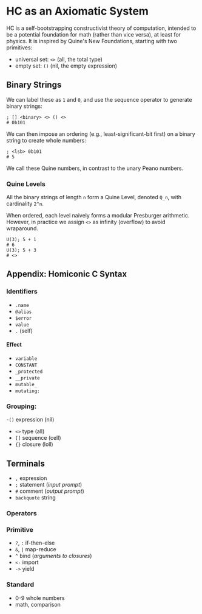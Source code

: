 # HC as an Axiomatic System

HC is a self-bootstrapping constructivist theory of computation, intended to be a potential foundation for math (rather than vice versa), at least for physics. It is inspired by Quine's New Foundations, starting with two primitives:

- universal set: `<>` (all, the total type)
- empty set: `()` (nil, the empty expression)

## Binary Strings

We can label these as `1` and `0`, and use the sequence operator to generate binary strings:

```
; [] <binary> <> () <>
# 0b101
```

We can then impose an ordering (e.g., least-significant-bit first) on a binary string to create whole numbers:

```
; <lsb> 0b101
# 5
```

We call these Quine numbers, in contrast to the unary Peano numbers.  

### Quine Levels

All the binary strings of length `n` form a Quine Level, denoted `Q_n`, with cardinality `2^n`. 

When ordered, each level naively forms a modular Presburger arithmetic. However, in practice we assign `<>` as infinity (overflow) to avoid wraparound. 

```
U(3); 5 + 1
# 6
U(3); 5 + 3
# <>
```

## Appendix: Homiconic C Syntax

### Identifiers 

- `.name`
- `@alias`
- `$error`
- `value`
- `.` (self)
 
#### Effect

- `variable`
- `CONSTANT`
- `_protected`
- `__private`
- `mutable_`
- `mutating:` 

### Grouping:

-`()` expression (nil)
- `<>` type (all)
- `[]` sequence (cell)
- `{}` closure (loll)

## Terminals

- `,` expression
- `;` statement (_input prompt_)
- `#` comment (_output prompt_)
- `backquote` string

### Operators

### Primitive

- `?`, `:` if-then-else 
- `&`, `|` map-reduce
- `^` bind (_arguments to closures_)
- `<-` import 
- `->` yield

### Standard

- 0-9 whole numbers
- math, comparison
